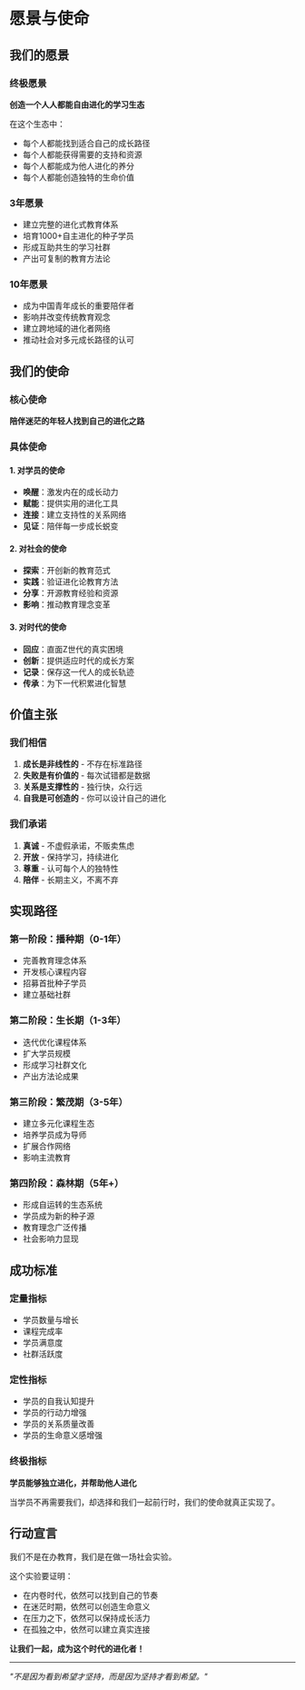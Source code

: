 # 愿景与使命

## 我们的愿景

### 终极愿景
**创造一个人人都能自由进化的学习生态**

在这个生态中：
- 每个人都能找到适合自己的成长路径
- 每个人都能获得需要的支持和资源
- 每个人都能成为他人进化的养分
- 每个人都能创造独特的生命价值

### 3年愿景
- 建立完整的进化式教育体系
- 培育1000+自主进化的种子学员
- 形成互助共生的学习社群
- 产出可复制的教育方法论

### 10年愿景
- 成为中国青年成长的重要陪伴者
- 影响并改变传统教育观念
- 建立跨地域的进化者网络
- 推动社会对多元成长路径的认可

## 我们的使命

### 核心使命
**陪伴迷茫的年轻人找到自己的进化之路**

### 具体使命

#### 1. 对学员的使命
- **唤醒**：激发内在的成长动力
- **赋能**：提供实用的进化工具
- **连接**：建立支持性的关系网络
- **见证**：陪伴每一步成长蜕变

#### 2. 对社会的使命
- **探索**：开创新的教育范式
- **实践**：验证进化论教育方法
- **分享**：开源教育经验和资源
- **影响**：推动教育理念变革

#### 3. 对时代的使命
- **回应**：直面Z世代的真实困境
- **创新**：提供适应时代的成长方案
- **记录**：保存这一代人的成长轨迹
- **传承**：为下一代积累进化智慧

## 价值主张

### 我们相信
1. **成长是非线性的** - 不存在标准路径
2. **失败是有价值的** - 每次试错都是数据
3. **关系是支撑性的** - 独行快，众行远
4. **自我是可创造的** - 你可以设计自己的进化

### 我们承诺
1. **真诚** - 不虚假承诺，不贩卖焦虑
2. **开放** - 保持学习，持续进化
3. **尊重** - 认可每个人的独特性
4. **陪伴** - 长期主义，不离不弃

## 实现路径

### 第一阶段：播种期（0-1年）
- 完善教育理念体系
- 开发核心课程内容
- 招募首批种子学员
- 建立基础社群

### 第二阶段：生长期（1-3年）
- 迭代优化课程体系
- 扩大学员规模
- 形成学习社群文化
- 产出方法论成果

### 第三阶段：繁茂期（3-5年）
- 建立多元化课程生态
- 培养学员成为导师
- 扩展合作网络
- 影响主流教育

### 第四阶段：森林期（5年+）
- 形成自运转的生态系统
- 学员成为新的种子源
- 教育理念广泛传播
- 社会影响力显现

## 成功标准

### 定量指标
- 学员数量与增长
- 课程完成率
- 学员满意度
- 社群活跃度

### 定性指标
- 学员的自我认知提升
- 学员的行动力增强
- 学员的关系质量改善
- 学员的生命意义感增强

### 终极指标
**学员能够独立进化，并帮助他人进化**

当学员不再需要我们，却选择和我们一起前行时，我们的使命就真正实现了。

## 行动宣言

我们不是在办教育，我们是在做一场社会实验。

这个实验要证明：
- 在内卷时代，依然可以找到自己的节奏
- 在迷茫时期，依然可以创造生命意义
- 在压力之下，依然可以保持成长活力
- 在孤独之中，依然可以建立真实连接

**让我们一起，成为这个时代的进化者！**

---

*"不是因为看到希望才坚持，而是因为坚持才看到希望。"*